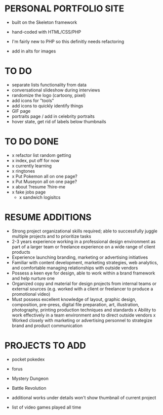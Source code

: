 # PERSONAL PORTFOLIO SITE
- built on the Skeleton framework
- hand-coded with HTML/CSS/PHP
- I'm fairly new to PHP so this definitly needs refactoring

- add in alts for images

# TO DO
- separate lists functionality from data
- conversational slideshow during interviews
- randomize the logo  (cartoony, pixel)
- add icons for "tools"
- add icons to quickly identify things
- GIF page
- portraits page / add in celebrity portraits
- hover state, get rid of labels below thumbnails

# TO DO DONE
- x refactor list random getting
- x index, put off for now
- x currently learning
- x ringtones
- x Put Pokemon all on one page?
- x Put Museyon all on one page?
- x about ?resume ?hire-me
- x fake jobs page
	- x sandwich logisitcs


# RESUME ADDITIONS
- Strong project organizational skills required; able to successfully juggle multiple projects and to prioritize tasks
- 2-3 years experience working in a professional design environment as part of a larger team or freelance experience on a wide range of client products
- Experience launching branding, marketing or advertising initiatives
- Familiar with content development, marketing strategies, web analytics, and comfortable managing relationships with outside vendors
- Possess a keen eye for design, able to work within a brand framework and help nurture one
- Organized copy and material for design projects from internal teams or external sources (e.g. worked with a client or freelancer to produce a promotional video)
- Must possess excellent knowledge of layout, graphic design, composition, pre-press, digital file preparation, art, illustration, photography, printing production techniques and standards
x Ability to work effectively in a team environment and to direct outside vendors
x Worked closely with marketing or advertising personnel to strategize brand and product communication


# PROJECTS TO ADD
- pocket pokedex
- forus
- Mystery Dungeon
- Battle Revolution

- additional works under details won't show thumbnail of current project

- list of video games played all time